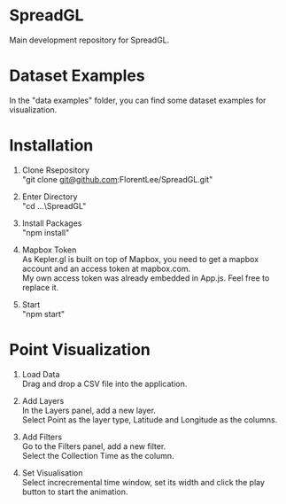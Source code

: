 # SpreadGL
Main development repository for SpreadGL.

# Dataset Examples
In the "data examples" folder, you can find some dataset examples for visualization.

# Installation
1. Clone Rsepository\
"git clone git@github.com:FlorentLee/SpreadGL.git"

2. Enter Directory\
"cd ...\SpreadGL"

3. Install Packages\
"npm install"

4. Mapbox Token\
As Kepler.gl is built on top of Mapbox, you need to get a mapbox account and an access token at mapbox.com.\
My own access token was already embedded in App.js. Feel free to replace it.

5. Start\
"npm start"

# Point Visualization
1. Load Data\
Drag and drop a CSV file into the application.

2. Add Layers\
In the Layers panel, add a new layer.\
Select Point as the layer type, Latitude and Longitude as the columns.

3. Add Filters\
Go to the Filters panel, add a new filter.\
Select the Collection Time as the column.

4. Set Visualisation\
Select increcremental time window, set its width and click the play button to start the animation.
